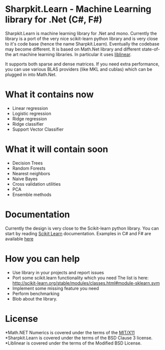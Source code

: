 Sharpkit.Learn - Machine Learning library for .Net (C#, F#)
==============

Sharpkit.Learn is machine learning library for .Net and mono.
Currently the library is a port of the very nice scikit-learn python library and is very
close to it's code base (hence the name Sharpkit.Learn).
Eventually the codebase may become different.
It is based on Math.Net library and different state-of-the art
machine learning libraries. In particular it uses [liblinear](http://www.csie.ntu.edu.tw/~cjlin/liblinear/).

It supports both sparse and dense matrices. If you need extra
performance, you can use various BLAS providers (like MKL and cublas)
which can be plugged in into Math.Net.

What it contains now
==============
   * Linear regression
   * Logistic regression
   * Ridge regression
   * Ridge classifier
   * Support Vector Classifier
      

What it will contain soon
==============
   * Decision Trees
   * Random Forests
   * Nearest neighbors
   * Naive Bayes
   * Cross validation utilities
   * PCA
   * Ensemble methods

Documentation
===============
   Currently the design is very close to the Scikit-learn python library.
   You can start by reading [Scikit Learn](http://scikit-learn.org/stable/documentation.html) documentation.
   Examples in C# and F# are available [here](https://github.com/foreverzet/Sharpkit.Learn/wiki/Examples)


How you can help
===============
   * Use library in your projects and report issues
   * Port some scikit.learn functionality which you need
      The list is here: http://scikit-learn.org/stable/modules/classes.html#module-sklearn.svm
   * Implement some missing feature you need     
   * Perform benchmarking
   * Blob about the library.

License
===============

*Math.NET Numerics is covered under the terms of the [MIT/X11](http://mathnetnumerics.codeplex.com/license)
*Sharpkit.Learn is covered under the terms of the BSD Clause 3 license.
*Liblinear is covered under the terms of the Modified BSD License.
